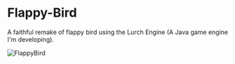 # Flappy-Bird
A faithful remake of flappy bird using the Lurch Engine (A Java game engine I'm developing).

![FlappyBird](https://github.com/user-attachments/assets/a7efda36-5594-4076-be91-98f73a6d4a7a)

